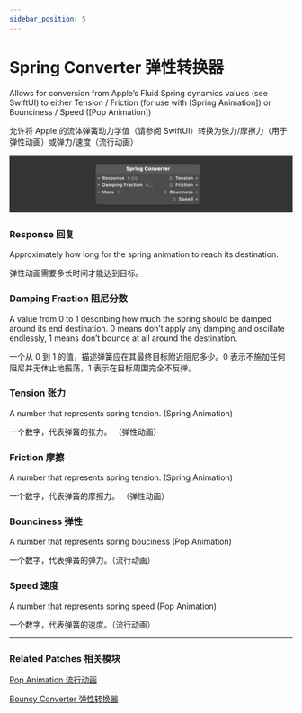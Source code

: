 ```yaml
---
sidebar_position: 5
---
```


# Spring Converter 弹性转换器

Allows for conversion from Apple’s Fluid Spring dynamics values (see SwiftUI) to either Tension / Friction (for use with [Spring Animation]) or Bounciness / Speed ([Pop Animation])

允许将 Apple 的流体弹簧动力学值（请参阅 SwiftUI）转换为张力/摩擦力（用于弹性动画）或弹力/速度（流行动画）

![Image](./../../../static/img/docs/Animation/spring-converter.png)

### Response 回复

Approximately how long for the spring animation to reach its destination.

弹性动画需要多长时间才能达到目标。

### Damping Fraction 阻尼分数

A value from 0 to 1 describing how much the spring should be damped around its end destination. 0 means don’t apply any damping and oscillate endlessly, 1 means don’t bounce at all around the destination.

一个从 0 到 1 的值，描述弹簧应在其最终目标附近阻尼多少。0 表示不施加任何阻尼并无休止地振荡，1 表示在目标周围完全不反弹。

### Tension 张力

A number that represents spring tension. (Spring Animation)

一个数字，代表弹簧的张力。 （弹性动画）

### Friction 摩擦

A number that represents spring tension. (Spring Animation)

一个数字，代表弹簧的摩擦力。 （弹性动画）

### Bounciness 弹性

A number that represents spring bouciness (Pop Animation)

一个数字，代表弹簧的弹力。（流行动画）

### Speed 速度

A number that represents spring speed (Pop Animation)

一个数字，代表弹簧的速度。（流行动画）

---

### Related Patches 相关模块

[Pop Animation 流行动画](./Pop%20Animation.md)

[Bouncy Converter 弹性转换器](./Bouncy%20Converter.md)


